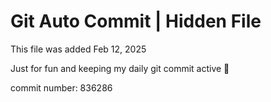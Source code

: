 # Git Auto Commit | Hidden File

This file was added Feb 12, 2025

Just for fun and keeping my daily git commit active 🤪

commit number: 836286
